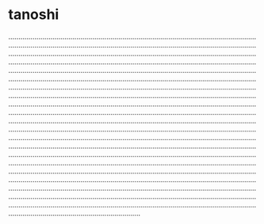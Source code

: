 # tanoshi
..............................................................................................................................................................................................................................................................................................................................................................................................................................................................................................................................................................................................................................................................................................................................................................................................................................................................................................................................................................................................................................................................................................................................................................................................................................................................................................................................................................................................................................................................................................................................................................................................................................................................................................................................................................................................................................................................................................................................................................................................................................................................................................................................................................................................................................................................................................................................................................................................................................................................................................................................................................................................................................................................................................................................................................................
